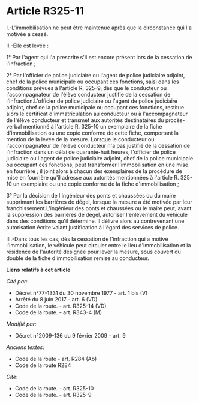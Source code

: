 # Article R325-11

I.-L'immobilisation ne peut être maintenue après que la circonstance qui l'a motivée a cessé. 

II.-Elle est levée : 

1° Par l'agent qui l'a prescrite s'il est encore présent lors de la cessation de l'infraction ; 

2° Par l'officier de police judiciaire ou l'agent de police judiciaire adjoint, chef de la police municipale ou occupant ces
fonctions, saisi dans les conditions prévues à l'article R. 325-9, dès que le conducteur ou l'accompagnateur de l'élève
conducteur justifie de la cessation de l'infraction.L'officier de police judiciaire ou l'agent de police judiciaire adjoint,
chef de la police municipale ou occupant ces fonctions, restitue alors le certificat d'immatriculation au conducteur ou à
l'accompagnateur de l'élève conducteur et transmet aux autorités destinataires du procès-verbal mentionné à l'article R.
325-10 un exemplaire de la fiche d'immobilisation ou une copie conforme de cette fiche, comportant la mention de la levée de
la mesure. Lorsque le conducteur ou l'accompagnateur de l'élève conducteur n'a pas justifié de la cessation de l'infraction
dans un délai de quarante-huit heures, l'officier de police judiciaire ou l'agent de police judiciaire adjoint, chef de la
police municipale ou occupant ces fonctions, peut transformer l'immobilisation en une mise en fourrière ; il joint alors à
chacun des exemplaires de la procédure de mise en fourrière qu'il adresse aux autorités mentionnées à l'article R. 325-10 un
exemplaire ou une copie conforme de la fiche d'immobilisation ; 

3° Par la décision de l'ingénieur des ponts et chaussées ou du maire supprimant les barrières de dégel, lorsque la mesure a
été motivée par leur franchissement.L'ingénieur des ponts et chaussées ou le maire peut, avant la suppression des barrières
de dégel, autoriser l'enlèvement du véhicule dans des conditions qu'il détermine. Il délivre alors au contrevenant une
autorisation écrite valant justification à l'égard des services de police. 

III.-Dans tous les cas, dès la cessation de l'infraction qui a motivé l'immobilisation, le véhicule peut circuler entre le
lieu d'immobilisation et la résidence de l'autorité désignée pour lever la mesure, sous couvert du double de la fiche
d'immobilisation remise au conducteur.

**Liens relatifs à cet article**

_Cité par_:

  - Décret n°77-1331 du 30 novembre 1977 - art. 1 bis (V)
  - Arrêté du 8 juin 2017 - art. 6 (VD)
  - Code de la route. - art. R325-14 (VD)
  - Code de la route. - art. R343-4 (M)

_Modifié par_:

  - Décret n°2009-136 du 9 février 2009 - art. 9

_Anciens textes_:

  - Code de la route - art. R284 (Ab)
  - Code de la route R284

_Cite_:

  - Code de la route. - art. R325-10
  - Code de la route. - art. R325-9
